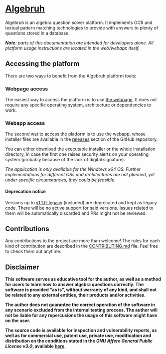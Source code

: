 # [Algebruh](https://algebruh.erlete.dev)

Algebruh is an algebra question solver platform. It implements OCR and textual pattern matching technologies to provide with answers to plenty of questions stored in a database.

_**Note**: parts of this documentation are intended for developers alone. All platform usage instructions are located in the web/webapp itself._

## Accessing the platform

There are two ways to benefit from the Algebruh platform tools:

### Webpage access

The easiest way to access the platform is to use [the webpage](https://algebruh.erlete.dev). It does not require any specific operating system, architecture or dependencies to work.

### Webapp access

The second wat to access the platform is to use the webapp, whose installer files are available in the [releases](https://github.com/erlete/algebruh/releases) section of the GitHub repository.

You can either download the executable installer or the whole installation directory, in case the first one raises security alerts on your operating system (probably because of the lack of digital signature).

_The application is only available for the Windows x64 OS. Further implementations for different OSs and architectures are not planned, yet under specific circumstances, they could be feasible._

#### Deprecation notice

Versions up to [v1.1.0-legacy](https://github.com/erlete/algebruh/releases/tag/v1.1.0-legacy) (included) are deprecated and kept as legacy code. There will be no active support for said versions. Issues related to them will be automatically discarded and PRs might not be reviewed.

## Contributions

Any contributions to the project are more than welcome! The rules for each kind of contribution are described in the [CONTRIBUTING.md](./CONTRIBUTING.md) file. Feel free to check them out anytime.

## Disclaimer

**This software serves as educative tool for the author, as well as a method for users to learn how to answer algebra questions correctly. The software is provided "as is", without warranty of any kind, and shall not be related to any external entities, their products and/or activities.**

**The author does not guarantee the correct operation of the software in any scenario excluded from the internal testing process. The author will not be liable for any repercusions the usage of this software might have on the user.**

**The source code is available for inspection and vulnerability reports, as well as for commercial use, patent use, private use, modification and distribution on the conditions stated in the _GNU Affero General Public License v3.0_, available [here](LICENSE).**
